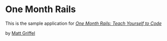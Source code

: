 # One Month Rails
This is the sample application for
[*One Month Rails: Teach Yourself to Code*](http://onemonthrails.com)

by [Matt Griffel](http://mattgriffel.com)

